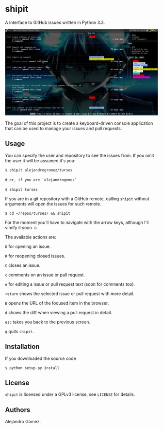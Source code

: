 # shipit

A interface to GitHub issues written in Python 3.3.

![](/screenshots/shipit.png)

The goal of this project is to create a keyboard-driven console application
that can be used to manage your issues and pull requests.

## Usage

You can specify the user and repository to see the issues from. If you omit the
user it will be assumed it's you:

    $ shipit alejandrogromez/turses

    # or, if you are `alejandrogomez`

    $ shipit turses

If you are in a git repository with a GitHub remote, calling `shipit` without
arguments will open the issues for such remote.

    $ cd ~/repos/turses/ && shipit

For the moment you'll have to navigate with the arrow keys, although I'll
vimify it soon ☺

The available actions are:

`O` for opening an issue.

`R` for reopening closed issues.

`C` closes an issue.

`c` comments on an issue or pull request.

`e` for editing a issue or pull request text (soon for comments too).

`return` shows the selected issue or pull request with more detail.

`B` opens the URL of the focused item in the browser.

`d` shows the diff when viewing a pull request in detail.

`esc` takes you back to the previous screen.

`q` quits `shipit`.

## Installation

If you downloaded the source code

    $ python setup.py install


## License

`shipit` is licensed under a GPLv3 license, see `LICENSE` for details.

## Authors

Alejandro Gómez.

